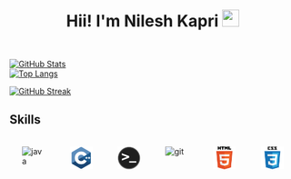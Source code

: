 <h1 align="center">Hii! I'm Nilesh Kapri <img src= "https://media.tenor.com/images/2adfe94e69139f3e22623b61d375a7a7/tenor.gif" width= "30" height= "30"></h1>

<br>

[![GitHub Stats](https://github-readme-stats.vercel.app/api?username=itspatkar&show_icons=true&theme=merko)](https://github.com/itspatkar/)
<br>
[![Top Langs](https://github-readme-stats.vercel.app/api/top-langs/?username=itspatkar&show_icons=true&theme=merko&layout=compact)](https://github.com/itspatkar/)
<br>

[![GitHub Streak](https://github-readme-streak-stats.herokuapp.com?user=ItsKapri&theme=merko&date_format=M%20j%5B%2C%20Y%5D)](https://git.io/streak-stats)

## Skills

<br>
<div style="display: flex; justify-content: space-around">
  
 
<img align="left" alt="java" width="40px" src="https://dev.java/assets/images/java-logo-vert-blk.png" />
  
  <img align="left" alt="cpp" width="40px" src="https://raw.githubusercontent.com/github/explore/80688e429a7d4ef2fca1e82350fe8e3517d3494d/topics/cpp/cpp.png" />
  
  <img align="left" alt="Terminal" width="40px" src="https://raw.githubusercontent.com/github/explore/80688e429a7d4ef2fca1e82350fe8e3517d3494d/topics/terminal/terminal.png" />
  
    
<img align="left" alt="git" width="40px" src="https://varadbhogayata.github.io/assets/img/git.png" />
  
  
  
<img align="left" alt="HTML5" width="40px" src="https://raw.githubusercontent.com/github/explore/80688e429a7d4ef2fca1e82350fe8e3517d3494d/topics/html/html.png" />
  
<img align="left" alt="CSS3" width="40px" src="https://raw.githubusercontent.com/github/explore/80688e429a7d4ef2fca1e82350fe8e3517d3494d/topics/css/css.png" />
  


  

  

  
  







